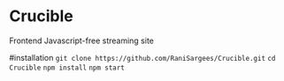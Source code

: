 # Crucible
Frontend Javascript-free streaming site

#installation
`git clone https://github.com/RaniSargees/Crucible.git`
`cd Crucible`
`npm install`
`npm start`

